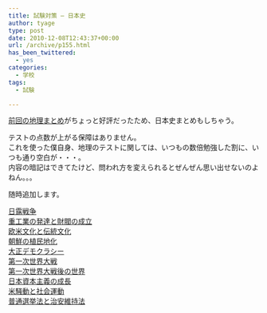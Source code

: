 ```yaml
---
title: 試験対策 – 日本史
author: tyage
type: post
date: 2010-12-08T12:43:37+00:00
url: /archive/p155.html
has_been_twittered:
  - yes
categories:
  - 学校
tags:
  - 試験

---
```

<p><a href="http://tyage.sakura.ne.jp/blog/?p=145">前回の地理まとめ</a>がちょっと好評だったため、日本史まとめもしちゃう。</p>
<p>テストの点数が上がる保障はありません。<br />
これを使った僕自身、地理のテストに関しては、いつもの数倍勉強した割に、いつも通り空白が・・・。<br />
内容の暗記はできてたけど、問われ方を変えられるとぜんぜん思い出せないのよねん。。。</p>
<p>随時追加します。</p>
<p><a href="http://tyage.sakura.ne.jp/dev/study/view?id=100">日露戦争</a><br />
<a href="http://tyage.sakura.ne.jp/dev/study/view?id=104">重工業の発達と財閥の成立</a><br />
<a href="http://tyage.sakura.ne.jp/dev/study/view?id=107">欧米文化と伝統文化</a><br />
<a href="http://tyage.sakura.ne.jp/dev/study/view?id=109">朝鮮の植民地化</a><br />
<a href="http://tyage.sakura.ne.jp/dev/study/view?id=110">大正デモクラシー</a><br />
<a href="http://tyage.sakura.ne.jp/dev/study/view?id=129">第一次世界大戦</a><br />
<a href="http://tyage.sakura.ne.jp/dev/study/view?id=134">第一次世界大戦後の世界</a><br />
<a href="http://tyage.sakura.ne.jp/dev/study/view?id=136">日本資本主義の成長</a><br />
<a href="http://tyage.sakura.ne.jp/dev/study/view?id=137">米騒動と社会運動</a><br />
<a href="http://tyage.sakura.ne.jp/dev/study/view?id=138">普通選挙法と治安維持法</a></p>
